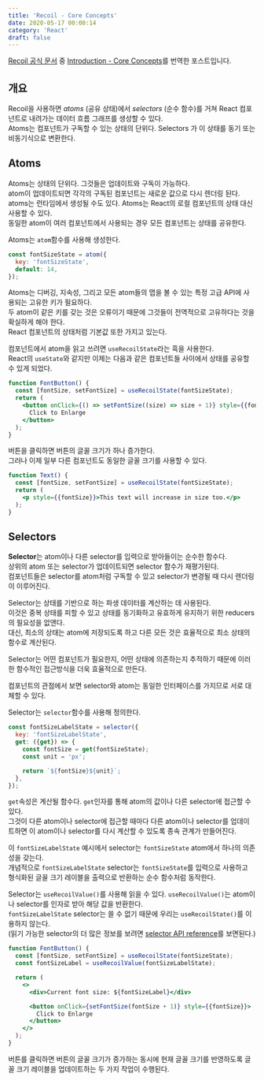 ```yaml
---
title: 'Recoil - Core Concepts'
date: 2020-05-17 00:00:14
category: 'React'
draft: false
---
```


[Recoil 공식 문서](https://recoiljs.org/) 중 [Introduction - Core Concepts](https://recoiljs.org/docs/introduction/core-concepts)를 번역한 포스트입니다.<br/>

## 개요

Recoil을 사용하면 *atoms* (공유 상태)에서 *selectors* (순수 함수)를 거쳐 React 컴포넌트로 내려가는 데이터 흐름 그래프를 생성할 수 있다.<br/>
Atoms는 컴포넌트가 구독할 수 있는 상태의 단위다. Selectors 가 이 상태를 동기 또는 비동기식으로 변환한다.<br/>

## Atoms

Atoms는 상태의 단위다. 그것들은 업데이트와 구독이 가능하다.<br/>
atom이 업데이트되면 각각의 구독된 컴포넌트는 새로운 값으로 다시 렌더링 된다.<br/>
atoms는 런타임에서 생성될 수도 있다. Atoms는 React의 로컬 컴포넌트의 상태 대신 사용할 수 있다.<br/>
동일한 atom이 여러 컴포넌트에서 사용되는 경우 모든 컴포넌트는 상태를 공유한다.<br/>

Atoms는 `atom`함수를 사용해 생성한다.<br/>

```javascript
const fontSizeState = atom({
  key: 'fontSizeState',
  default: 14,
});
```

Atoms는 디버깅, 지속성, 그리고 모든 atom들의 맵을 볼 수 있는 특정 고급 API에 사용되는 고유한 키가 필요하다.<br/>
두 atom이 같은 키를 갖는 것은 오류이기 때문에 그것들이 전역적으로 고유하다는 것을 확실하게 해야 한다. <br/>
React 컴포넌트의 상태처럼 기본값 또한 가지고 있는다.<br/>

컴포넌트에서 atom을 읽고 쓰려면 `useRecoilState`라는 흑을 사용한다.<br/>
React의 `useState`와 같지만 이제는 다음과 같은 컴포넌트들 사이에서 상태를 공유할 수 있게 되었다.<br/>

```jsx
function FontButton() {
  const [fontSize, setFontSize] = useRecoilState(fontSizeState);
  return (
    <button onClick={() => setFontSize((size) => size + 1)} style={{fontSize}}>
      Click to Enlarge
    </button>
  );
}
```

버튼을 클릭하면 버튼의 글꼴 크기가 하나 증가한다.<br/>
그러나 이제 일부 다른 컴포넌트도 동일한 글꼴 크기를 사용할 수 있다.<br/>

```jsx
function Text() {
  const [fontSize, setFontSize] = useRecoilState(fontSizeState);
  return (
    <p style={{fontSize}}>This text will increase in size too.</p>
  );
}
```


## Selectors

**Selector**는 atom이나 다른 selector를 입력으로 받아들이는 순수한 함수다.<br/>
상위의 atom 또는 selector가 업데이트되면 selector 함수가 재평가된다.<br/>
컴포넌트들은 selector를 atom처럼 구독할 수 있고 selector가 변경될 때 다시 렌더링이 이루어진다.<br/>

Selector는 상태를 기반으로 하는 파생 데이터를 계산하는 데 사용된다.<br/>
이것은 중복 상태를 피할 수 있고 상태를 동기화하고 유효하게 유지하기 위한 reducers의 필요성을 없앤다.<br/>
대신, 최소의 상태는 atom에 저장되도록 하고 다른 모든 것은 효율적으로 최소 상태의 함수로 계산된다.<br/>

Selector는 어떤 컴포넌트가 필요한지, 어떤 상태에 의존하는지 추적하기 때문에 이러한 함수적인 접근방식을 더욱 효율적으로 만든다.<br/>

컴포넌트의 관점에서 보면 selector와 atom는 동일한 인터페이스를 가지므로 서로 대체할 수 있다.<br/>

Selector는 `selector`함수를 사용해 정의한다.<br/>

```javascript
const fontSizeLabelState = selector({
  key: 'fontSizeLabelState',
  get: ({get}) => {
    const fontSize = get(fontSizeState);
    const unit = 'px';

    return `${fontSize}${unit}`;
  },
});
```

`get`속성은 계산될 함수다. `get`인자를 통해 atom의 값이나 다른 selector에 접근할 수 있다.<br/>
그것이 다른 atom이나 selector에 접근할 때마다 다른 atom이나 selector를 업데이트하면 이 atom이나 selector를 다시 계산할 수 있도록 종속 관계가 만들어진다.<br/>

이 `fontSizeLabelState` 예시에서 selector는 `fontSizeState` atom에서 하나의 의존성을 갖는다.<br/>
개념적으로 `fontSizeLabelState` selector는 `fontSizeState`를 입력으로 사용하고 형식화된 글꼴 크기 레이블을 출력으로 반환하는 순수 함수처럼 동작한다.<br/>

Selector는 `useRecoilValue()`를 사용해 읽을 수 있다. `useRecoilValue()`는 atom이나 selector를 인자로 받아 해당 값을 반환한다.<br/>
`fontSizeLabelState` selector는 쓸 수 없기 때문에 우리는 `useRecoilState()`를 이용하지 않는다.<br/>
(읽기 가능한 selector의 더 많은 정보를 보려면 [selector API reference](https://recoiljs.org/docs/api-reference/core/selector)를 보면된다.)<br/>

```jsx
function FontButton() {
  const [fontSize, setFontSize] = useRecoilState(fontSizeState);
  const fontSizeLabel = useRecoilValue(fontSizeLabelState);

  return (
    <>
      <div>Current font size: ${fontSizeLabel}</div>

      <button onClick={setFontSize(fontSize + 1)} style={{fontSize}}>
        Click to Enlarge
      </button>
    </>
  );
}
```

버튼를 클릭하면 버튼의 글꼴 크기가 증가하는 동시에 현재 글꼴 크기를 반영하도록 글꼴 크기 레이블을 업데이트하는 두 가지 작업이 수행된다.
